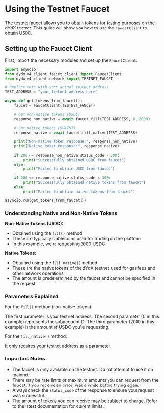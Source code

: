 # Using the Testnet Faucet

The testnet faucet allows you to obtain tokens for testing purposes on the dYdX testnet. This guide will show you how to use the `FaucetClient` to obtain USDC.

## Setting up the Faucet Client

First, import the necessary modules and set up the `FaucetClient`:

```python
import asyncio
from dydx_v4_client.faucet_client import FaucetClient
from dydx_v4_client.network import TESTNET_FAUCET

# Replace this with your actual testnet address
TEST_ADDRESS = "your_testnet_address_here"

async def get_tokens_from_faucet():
    faucet = FaucetClient(TESTNET_FAUCET)
    
    # Get non-native tokens (USDC)
    response_non_native = await faucet.fill(TEST_ADDRESS, 0, 2000)
    
    # Get native tokens (DV4TNT)
    response_native = await faucet.fill_native(TEST_ADDRESS)

    print("Non-native token response:", response_non_native)
    print("Native token response:", response_native)
    
    if 200 <= response_non_native.status_code < 300:
        print("Successfully obtained USDC from faucet")
    else:
        print("Failed to obtain USDC from faucet")

    if 200 <= response_native.status_code < 300:
        print("Successfully obtained native tokens from faucet")
    else:
        print("Failed to obtain native tokens from faucet")

asyncio.run(get_tokens_from_faucet())
```

### Understanding Native and Non-Native Tokens

**Non-Native Tokens (USDC):**
- Obtained using the `fill()` method
- These are typically stablecoins used for trading on the platform
- In this example, we're requesting 2000 USDC


**Native Tokens:**
- Obtained using the `fill_native()` method
- These are the native tokens of the dYdX testnet, used for gas fees and other network operations
- The amount is predetermined by the faucet and cannot be specified in the request



### Parameters Explained
For the `fill()` method (non-native tokens):

The first parameter is your testnet address.
The second parameter (0 in this example) represents the subaccount ID.
The third parameter (2000 in this example) is the amount of USDC you're requesting.

For the `fill_native()` method:

It only requires your testnet address as a parameter.

### Important Notes

- The faucet is only available on the testnet. Do not attempt to use it on mainnet.
- There may be rate limits or maximum amounts you can request from the faucet. If you receive an error, wait a while before trying again.
- Always check the `status_code` of the response to ensure your request was successful.
- The amount of tokens you can receive may be subject to change. Refer to the latest documentation for current limits.

